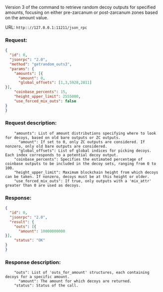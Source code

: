 Version 3 of the command to retrieve random decoy outputs for specified amounts, focusing on either pre-zarcanum or post-zarcanum zones based on the amount value.

URL: ```http:://127.0.0.1:11211/json_rpc```
### Request: 
```json
{
  "id": 0,
  "jsonrpc": "2.0",
  "method": "getrandom_outs3",
  "params": {
    "amounts": [{
      "amount": 0,
      "global_offsets": [1,3,5928,2811]
}],
    "coinbase_percents": 15,
    "height_upper_limit": 2555000,
    "use_forced_mix_outs": false
}
}
```
### Request description: 
```
    "amounts": List of amount distributions specifying where to look for decoys, based on old bare outputs or ZC outputs.
      "amount": If set to 0, only ZC outputs are considered. If nonzero, only old bare outputs are considered.
      "global_offsets": List of global indices for picking decoys. Each index corresponds to a potential decoy output.
    "coinbase_percents": Specifies the estimated percentage of coinbase outputs to be included in the decoy sets, ranging from 0 to 100.
    "height_upper_limit": Maximum blockchain height from which decoys can be taken. If nonzero, decoys must be at this height or older.
    "use_forced_mix_outs": If true, only outputs with a 'mix_attr' greater than 0 are used as decoys.

```
### Response: 
```json
{
  "id": 0,
  "jsonrpc": "2.0",
  "result": {
    "outs": [{
      "amount": 10000000000
}],
    "status": "OK"
}
}
```
### Response description: 
```
    "outs": List of 'outs_for_amount' structures, each containing decoys for a specific amount.
      "amount": The amount for which decoys are returned.
    "status": Status of the call.

```
